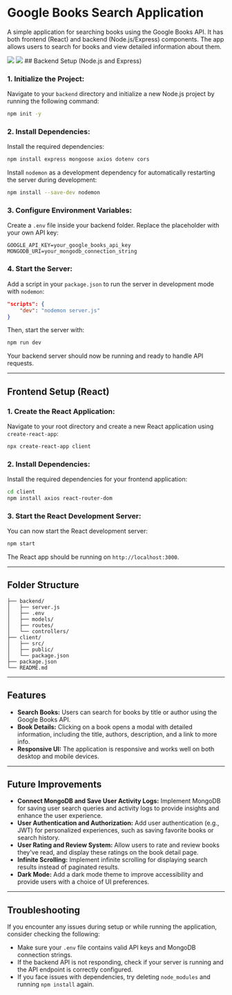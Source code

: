 

# Google Books Search Application

A simple application for searching books using the Google Books API. It has both frontend (React) and backend (Node.js/Express) components. The app allows users to search for books and view detailed information about them.

<img src="https://github.com/nipun-priyanjith/Google_Books_API/blob/main/Screenshot%202025-01-01%20085246.png"/>
<img src="https://github.com/nipun-priyanjith/Google_Books_API/blob/main/Screenshot%202025-01-01%20085325.png"/>
## Backend Setup (Node.js and Express)

### 1. Initialize the Project:

Navigate to your `backend` directory and initialize a new Node.js project by running the following command:

```bash
npm init -y
```

### 2. Install Dependencies:

Install the required dependencies:

```bash
npm install express mongoose axios dotenv cors
```

Install `nodemon` as a development dependency for automatically restarting the server during development:

```bash
npm install --save-dev nodemon
```

### 3. Configure Environment Variables:

Create a `.env` file inside your backend folder. Replace the placeholder with your own API key:

```env
GOOGLE_API_KEY=your_google_books_api_key
MONGODB_URI=your_mongodb_connection_string
```

### 4. Start the Server:

Add a script in your `package.json` to run the server in development mode with `nodemon`:

```json
"scripts": {
    "dev": "nodemon server.js"
}
```

Then, start the server with:

```bash
npm run dev
```

Your backend server should now be running and ready to handle API requests.

---

## Frontend Setup (React)

### 1. Create the React Application:

Navigate to your root directory and create a new React application using `create-react-app`:

```bash
npx create-react-app client
```

### 2. Install Dependencies:

Install the required dependencies for your frontend application:

```bash
cd client
npm install axios react-router-dom
```

### 3. Start the React Development Server:

You can now start the React development server:

```bash
npm start
```

The React app should be running on `http://localhost:3000`.

---

## Folder Structure

```plaintext
├── backend/
│   ├── server.js
│   ├── .env
│   ├── models/
│   ├── routes/
│   └── controllers/
├── client/
│   ├── src/
│   ├── public/
│   └── package.json
├── package.json
└── README.md
```

---

## Features

- **Search Books:** Users can search for books by title or author using the Google Books API.
- **Book Details:** Clicking on a book opens a modal with detailed information, including the title, authors, description, and a link to more info.
- **Responsive UI:** The application is responsive and works well on both desktop and mobile devices.

---

## Future Improvements

- **Connect MongoDB and Save User Activity Logs:** Implement MongoDB for saving user search queries and activity logs to provide insights and enhance the user experience.
- **User Authentication and Authorization:** Add user authentication (e.g., JWT) for personalized experiences, such as saving favorite books or search history.
- **User Rating and Review System:** Allow users to rate and review books they've read, and display these ratings on the book detail page.
- **Infinite Scrolling:** Implement infinite scrolling for displaying search results instead of paginated results.
- **Dark Mode:** Add a dark mode theme to improve accessibility and provide users with a choice of UI preferences.

---


## Troubleshooting

If you encounter any issues during setup or while running the application, consider checking the following:

- Make sure your `.env` file contains valid API keys and MongoDB connection strings.
- If the backend API is not responding, check if your server is running and the API endpoint is correctly configured.
- If you face issues with dependencies, try deleting `node_modules` and running `npm install` again.
  
